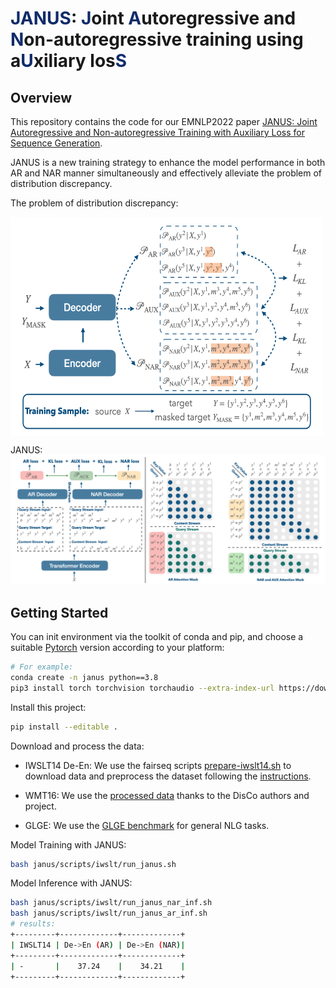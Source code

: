 # <span style="color:#102b6a;">JANUS</span>: <span style="color:#102b6a;">J</span>oint <span style="color:#102b6a;">A</span>utoregressive and <span style="color:#102b6a;">N</span>on-autoregressive training using a<span style="color:#102b6a;">U</span>xiliary los<span style="color:#102b6a;">S</span>

## Overview
This repository contains the code for our EMNLP2022 paper [JANUS: Joint Autoregressive and Non-autoregressive Training with Auxiliary Loss for Sequence Generation]().

JANUS is a new training strategy to enhance the model performance in both AR and NAR manner simultaneously and effectively alleviate the problem of distribution discrepancy.

The problem of distribution discrepancy:
<!-- ![](janus_head.png){:height="50%" width="50%"} -->
 <img src="janus_head.png" width = "500" height = "350" alt="distribution discrepancy" align=center />

JANUS:
![](janus_overview.png)


## Getting Started

You can init environment via the toolkit of conda and pip, and choose a suitable [Pytorch](https://pytorch.org/get-started/locally/) version according to your platform:

```bash
# For example:
conda create -n janus python==3.8
pip3 install torch torchvision torchaudio --extra-index-url https://download.pytorch.org/whl/cu116

```
Install this project:
```bash
pip install --editable .
```

Download and process the data:

+ IWSLT14 De-En: We use the fairseq scripts [prepare-iwslt14.sh](https://github.com/facebookresearch/fairseq/blob/main/examples/translation/prepare-iwslt14.sh) to download data and preprocess the dataset following the [instructions](https://github.com/facebookresearch/fairseq/tree/main/examples/translation).
+ WMT16: We use the [processed data](https://github.com/facebookresearch/DisCo/issues/5) thanks to the DisCo authors and project.

+ GLGE: We use the [GLGE benchmark](https://github.com/microsoft/glge) for general NLG tasks.


Model Training with JANUS:
```bash
bash janus/scripts/iwslt/run_janus.sh
```
Model Inference with JANUS:
```bash
bash janus/scripts/iwslt/run_janus_nar_inf.sh
bash janus/scripts/iwslt/run_janus_ar_inf.sh
# results:
+---------+-------------+-------------+
| IWSLT14 | De->En (AR) | De->En (NAR)|
+---------+-------------+-------------+
| -       |    37.24    |    34.21    |
+---------+-------------+-------------+
```
